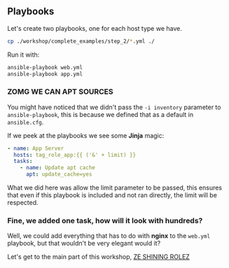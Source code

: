 ## Playbooks

Let's create two playbooks, one for each host type we have.

```bash
cp ./workshop/complete_examples/step_2/*.yml ./
```

Run it with:

```bash
ansible-playbook web.yml
ansible-playbook app.yml
```

### ZOMG WE CAN APT SOURCES

You might have noticed that we didn't pass the `-i inventory` parameter to `ansible-playbook`, this is because we defined that as a default in `ansible.cfg`.

If we peek at the playbooks we see some **Jinja** magic:

```yaml
- name: App Server
  hosts: tag_role_app:{{ ('&' + limit) }}
  tasks:
    - name: Update apt cache
      apt: update_cache=yes
```

What we did here was allow the limit parameter to be passed, this ensures that even if this playbook is included and not ran directly, the limit will be respected.

### Fine, we added one task, how will it look with hundreds?

Well, we could add everything that has to do with **nginx** to the `web.yml` playbook, but that wouldn't be very elegant would it?

Let's get to the main part of this workshop, [ZE SHINING ROLEZ](./3_rolez_ftw_nginx.md)
